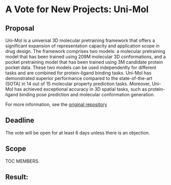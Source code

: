 # A Vote for New Projects:  Uni-Mol

## Proposal

Uni-Mol is a universal 3D molecular pretraining framework that offers a significant expansion of representation capacity and application scope in drug design. The framework comprises two models: a molecular pretraining model that has been trained using 209M molecular 3D conformations, and a pocket pretraining model that has been trained using 3M candidate protein pocket data. These two models can be used independently for different tasks and are combined for protein-ligand binding tasks. Uni-Mol has demonstrated superior performance compared to the state-of-the-art (SOTA) in 14 out of 15 molecular property prediction tasks. Moreover, Uni-Mol has achieved exceptional accuracy in 3D spatial tasks, such as protein-ligand binding pose prediction and molecular conformation generation.

For more information, see the [original repository](https://github.com/dptech-corp/Uni-Mol)

## Deadline

The vote will be open for at least 6 days unless there is an objection.

## Scope

TOC MEMBERS.

## Result:
